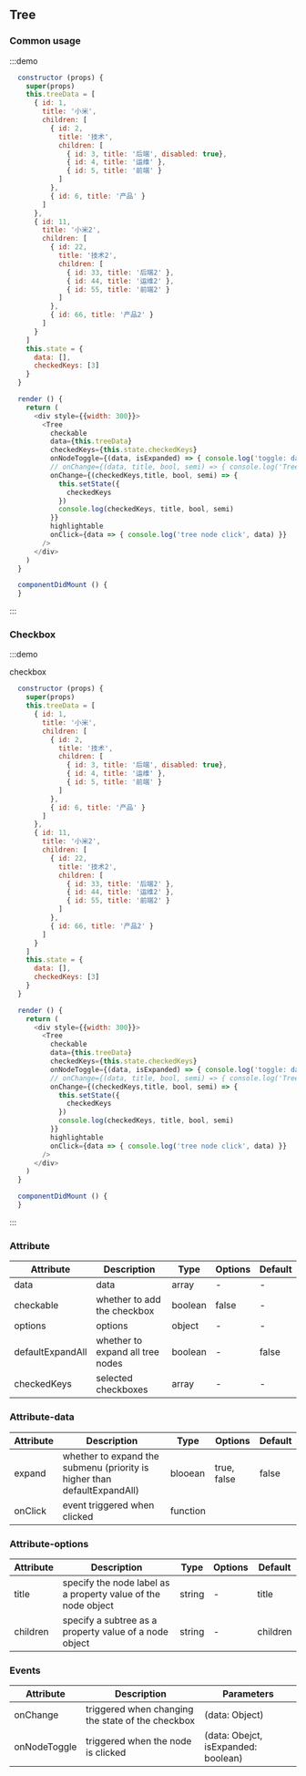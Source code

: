 ## Tree

### Common usage

:::demo

```js
  constructor (props) {
    super(props)
    this.treeData = [
      { id: 1,
        title: '小米',
        children: [
          { id: 2,
            title: '技术',
            children: [
              { id: 3, title: '后端', disabled: true},
              { id: 4, title: '运维' },
              { id: 5, title: '前端' }
            ]
          },
          { id: 6, title: '产品' }
        ]
      },
      { id: 11,
        title: '小米2',
        children: [
          { id: 22,
            title: '技术2',
            children: [
              { id: 33, title: '后端2' },
              { id: 44, title: '运维2' },
              { id: 55, title: '前端2' }
            ]
          },
          { id: 66, title: '产品2' }
        ]
      }
    ]
    this.state = {
      data: [],
      checkedKeys: [3]
    }
  }

  render () {
    return (
      <div style={{width: 300}}>
        <Tree
          checkable
          data={this.treeData}
          checkedKeys={this.state.checkedKeys}
          onNodeToggle={(data, isExpanded) => { console.log('toggle: data isExpanded', data, isExpanded) }}
          // onChange={(data, title, bool, semi) => { console.log('Tree data:', data, title, bool, semi) }}
          onChange={(checkedKeys,title, bool, semi) => {
            this.setState({
              checkedKeys
            })
            console.log(checkedKeys, title, bool, semi)
          }}
          highlightable
          onClick={data => { console.log('tree node click', data) }}
        />
      </div>
    )
  }

  componentDidMount () {
  }
```
:::


### Checkbox

:::demo

checkbox

```js
  constructor (props) {
    super(props)
    this.treeData = [
      { id: 1,
        title: '小米',
        children: [
          { id: 2,
            title: '技术',
            children: [
              { id: 3, title: '后端', disabled: true},
              { id: 4, title: '运维' },
              { id: 5, title: '前端' }
            ]
          },
          { id: 6, title: '产品' }
        ]
      },
      { id: 11,
        title: '小米2',
        children: [
          { id: 22,
            title: '技术2',
            children: [
              { id: 33, title: '后端2' },
              { id: 44, title: '运维2' },
              { id: 55, title: '前端2' }
            ]
          },
          { id: 66, title: '产品2' }
        ]
      }
    ]
    this.state = {
      data: [],
      checkedKeys: [3]
    }
  }

  render () {
    return (
      <div style={{width: 300}}>
        <Tree
          checkable
          data={this.treeData}
          checkedKeys={this.state.checkedKeys}
          onNodeToggle={(data, isExpanded) => { console.log('toggle: data isExpanded', data, isExpanded) }}
          // onChange={(data, title, bool, semi) => { console.log('Tree data:', data, title, bool, semi) }}
          onChange={(checkedKeys,title, bool, semi) => {
            this.setState({
              checkedKeys
            })
            console.log(checkedKeys, title, bool, semi)
          }}
          highlightable
          onClick={data => { console.log('tree node click', data) }}
        />
      </div>
    )
  }

  componentDidMount () {
  }
```
:::


### Attribute

| Attribute | Description | Type | Options | Default |
| ------- | ------- | ------- | ------- | ------- |
| data | data | array | - | - |
| checkable | whether to add the checkbox | boolean | false | - |
| options | options | object | - | - |
| defaultExpandAll | whether to expand all tree nodes | boolean | - | false |
| checkedKeys | selected checkboxes | array | - | - |


### Attribute-data

| Attribute | Description | Type | Options | Default |
| ------- | ------- | ------- | ------- | ------- |
| expand | whether to expand the submenu (priority is higher than defaultExpandAll) | blooean | true, false | false |
| onClick | event triggered when clicked | function

### Attribute-options

| Attribute | Description | Type | Options | Default |
| ----------| ------- | ------- | ------- | ------- |
| title | specify the node label as a property value of the node object | string | - | title |
| children | specify a subtree as a property value of a node object | string | - | children |

### Events

| Attribute | Description | Parameters |
| -------- | ----- | ---- |
| onChange | triggered when changing the state of the checkbox | (data: Object) |
| onNodeToggle | triggered when the node is clicked | (data: Obejct, isExpanded: boolean) |

[//]: # (
| onDragStart |
| onDragEnter |
| onDragOver |
| onDragLeave |
| onDragEnd |
| onDrop |
)

